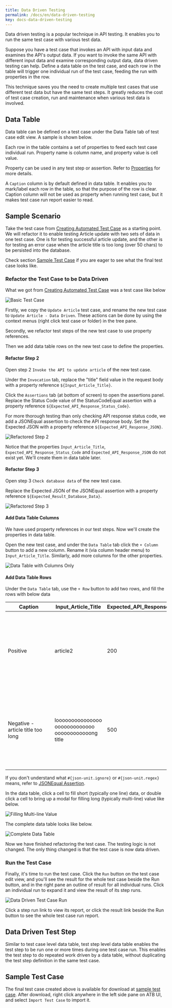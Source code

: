 ```yaml
---
title: Data Driven Testing
permalink: /docs/en/data-driven-testing
key: docs-data-driven-testing
---
```

Data driven testing is a popular technique in API testing. It enables you to run the same test case with various test data.

Suppose you have a test case that invokes an API with input data and examines the API's output data. If you want to invoke the same API with different input data and examine corresponding output data, data driven testing can help. Define a data table on the test case, and each row in the table will trigger one individual run of the test case, feeding the run with properties in the row.

This technique saves you the need to create multiple test cases that use different test data but have the same test steps. It greatly reduces the cost of test case creation, run and maintenance when various test data is involved.

## Data Table
Data table can be defined on a test case under the Data Table tab of test case edit view. A sample is shown below.

Each row in the table contains a set of properties to feed each test case individual run. Property name is column name, and property value is cell value.
    
Property can be used in any test step or assertion. Refer to [Properties](/docs/en/properties) for more details.

A `Caption` column is by default defined in data table. It enables you to mark/label each row in the table, so that the purpose of the row is clear. Caption column will not be used as property when running test case, but it makes test case run report easier to read.

## Sample Scenario
Take the test case from [Creating Automated Test Case](/docs/en/creating-automated-test-case) as a starting point. We will refactor it to enable testing Article update with two sets of data in one test case. One is for testing successful article update, and the other is for testing an error case when the article title is too long (over 50 chars) to be persisted into the database.

Check section [Sample Test Case](#sample-test-case) if you are eager to see what the final test case looks like.

### Refactor the Test Case to be Data Driven
What we got from [Creating Automated Test Case](/docs/en/creating-automated-test-case) was a test case like below

![Basic Test Case](../../screenshots/basic-use/test-case-outline.png)

Firstly, we copy the `Update Article` test case, and rename the new test case to `Update Article - Data Driven`. These actions can be done by using the context menus (right click test case or folder) in the tree pane.

Secondly, we refactor test steps of the new test case to use property references.

Then we add data table rows on the new test case to define the properties.

#### Refactor Step 2
Open step 2 `Invoke the API to update article` of the new test case.

Under the `Invocation` tab, replace the "title" field value in the request body with a property reference `${Input_Article_Title}`.

Click the `Assertions` tab (at bottom of screen) to open the assertions panel. Replace the Status Code value of the StatusCodeEqual assertion with a property reference `${Expected_API_Response_Status_Code}`.

For more thorough testing than only checking API response status code, we add a JSONEqual assertion to check the API response body. Set the Expected JSON with a property reference `${Expected_API_Response_JSON}`.

![Refactored Step 2](../../screenshots/data-driven-testing/refactored-step-2.png)

Notice that the properties `Input_Article_Title`, `Expected_API_Response_Status_Code` and `Expected_API_Response_JSON` do not exist yet. We'll create them in data table later.

#### Refactor Step 3
Open step 3 `Check database data` of the new test case.

Replace the Expected JSON of the JSONEqual assertion with a property reference `${Expected_Result_Database_Data}`.

![Refactored Step 3](../../screenshots/data-driven-testing/refactored-step-3.png)

#### Add Data Table Columns
We have used property references in our test steps. Now we'll create the properties in data table.

Open the new test case, and under the `Data Table` tab click the `+ Column` button to add a new column. Rename it (via column header menu) to `Input_Article_Title`. Similarly, add more columns for the other properties.

![Data Table with Columns Only](../../screenshots/data-driven-testing/data-table-with-columns-only.png)

#### Add Data Table Rows
Under the `Data Table` tab, use the `+ Row` button to add two rows, and fill the rows with below data

| &nbsp;&nbsp;&nbsp;&nbsp;&nbsp;&nbsp;&nbsp;&nbsp;Caption&nbsp;&nbsp;&nbsp;&nbsp;&nbsp;&nbsp;&nbsp;&nbsp; | Input_Article_Title | Expected_API_Response_Status_Code | &nbsp;&nbsp;&nbsp;&nbsp;&nbsp;&nbsp;Expected_API_Response_JSON&nbsp;&nbsp;&nbsp;&nbsp;&nbsp;&nbsp; | Expected_Result_Database_Data |
| --- | --- | --- | --- | --- |
| Positive | article2 | 200 | {<br>&nbsp;&nbsp;"id": 2,<br>&nbsp;&nbsp;"title": "article2",<br>&nbsp;&nbsp;"content": "Once upon a time ..."<br>} | [<br>&nbsp;&nbsp;&nbsp;&nbsp;{<br>&nbsp;&nbsp;&nbsp;&nbsp;&nbsp;&nbsp;&nbsp;&nbsp;"ID":&nbsp;1,<br>&nbsp;&nbsp;&nbsp;&nbsp;&nbsp;&nbsp;&nbsp;&nbsp;"TITLE":&nbsp;"article1",<br>&nbsp;&nbsp;&nbsp;&nbsp;&nbsp;&nbsp;&nbsp;&nbsp;"CONTENT":&nbsp;"content1"<br>&nbsp;&nbsp;&nbsp;&nbsp;},<br>&nbsp;&nbsp;&nbsp;&nbsp;{<br>&nbsp;&nbsp;&nbsp;&nbsp;&nbsp;&nbsp;&nbsp;&nbsp;"ID":&nbsp;2,<br>&nbsp;&nbsp;&nbsp;&nbsp;&nbsp;&nbsp;&nbsp;&nbsp;"TITLE":&nbsp;"article2",<br>&nbsp;&nbsp;&nbsp;&nbsp;&nbsp;&nbsp;&nbsp;&nbsp;"CONTENT":&nbsp;"Once&nbsp;upon&nbsp;a&nbsp;time&nbsp;..."<br>&nbsp;&nbsp;&nbsp;&nbsp;}<br>] |
| Negative - article title too long | looooooooooooooo ooooooooooooo oooooooooooong title | 500 | {<br>&nbsp;&nbsp;"code": 500,<br>&nbsp;&nbsp;"message": "#{json-unit.ignore}",<br>&nbsp;&nbsp;"details": "#{json-unit.regex}.\*Value too long for column \\"TITLE[\\\\s\\\\S]\*"<br>} | [<br>&nbsp;&nbsp;&nbsp;&nbsp;{<br>&nbsp;&nbsp;&nbsp;&nbsp;&nbsp;&nbsp;&nbsp;&nbsp;"ID":&nbsp;1,<br>&nbsp;&nbsp;&nbsp;&nbsp;&nbsp;&nbsp;&nbsp;&nbsp;"TITLE":&nbsp;"article1",<br>&nbsp;&nbsp;&nbsp;&nbsp;&nbsp;&nbsp;&nbsp;&nbsp;"CONTENT":&nbsp;"content1"<br>&nbsp;&nbsp;&nbsp;&nbsp;},<br>&nbsp;&nbsp;&nbsp;&nbsp;{<br>&nbsp;&nbsp;&nbsp;&nbsp;&nbsp;&nbsp;&nbsp;&nbsp;"ID":&nbsp;2,<br>&nbsp;&nbsp;&nbsp;&nbsp;&nbsp;&nbsp;&nbsp;&nbsp;"TITLE":&nbsp;"article2",<br>&nbsp;&nbsp;&nbsp;&nbsp;&nbsp;&nbsp;&nbsp;&nbsp;"CONTENT":&nbsp;"content2"<br>&nbsp;&nbsp;&nbsp;&nbsp;}<br>] |

If you don't understand what `#{json-unit.ignore}` or `#{json-unit.regex}` means, refer to [JSONEqual Assertion](/docs/en/assertions#jsonequal-assertion).

In the data table, click a cell to fill short (typically one line) data, or double click a cell to bring up a modal for filling long (typically multi-line) value like below.

![Filling Multi-line Value](../../screenshots/data-driven-testing/filling-multi-line-value.png)

The complete data table looks like below.

![Complete Data Table](../../screenshots/data-driven-testing/complete-data-table.png)

Now we have finished refactoring the test case. The testing logic is not changed. The only thing changed is that the test case is now data driven.

### Run the Test Case
Finally, it's time to run the test case. Click the `Run` button on the test case edit view, and you'll see the result for the whole test case beside the Run button, and in the right pane an outline of result for all individual runs. Click an individual run to expand it and view the result of its step runs.

![Data Driven Test Case Run](../../screenshots/data-driven-testing/data-driven-test-case-run.png)

Click a step run link to view its report, or click the result link beside the Run button to see the whole test case run report.

## Data Driven Test Step
Similar to test case level data table, test step level data table enables the test step to be run one or more times during one test case run. This enables the test step to do repeated work driven by a data table, without duplicating the test step definition in the same test case.

## Sample Test Case
The final test case created above is available for download at <a href="../../sample-testcases/data-driven-testing/Update Article - Data Driven.json" download>sample test case</a>. After download, right click anywhere in the left side pane on ATB UI, and select `Import Test Case` to import it.